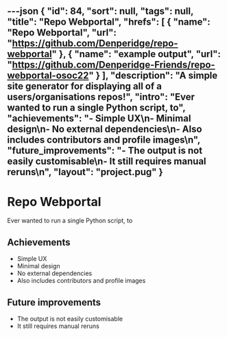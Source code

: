 ---json
{
"id": 84,
"sort": null,
"tags": null,
"title": "Repo Webportal",
"hrefs": [
{
"name": "Repo Webportal",
"url": "https://github.com/Denperidge/repo-webportal"
},
{
"name": "example output",
"url": "https://github.com/Denperidge-Friends/repo-webportal-osoc22"
}
],
"description": "A simple site generator for displaying all of a users/organisations repos!",
"intro": "Ever wanted to run a single Python script, to",
"achievements": "- Simple UX\n- Minimal design\n- No external dependencies\n- Also includes contributors and profile images\n",
"future_improvements": "- The output is not easily customisable\n- It still requires manual reruns\n",
"layout": "project.pug"
}
---
# Repo Webportal
Ever wanted to run a single Python script, to

## Achievements
- Simple UX
- Minimal design
- No external dependencies
- Also includes contributors and profile images


## Future improvements
- The output is not easily customisable
- It still requires manual reruns


